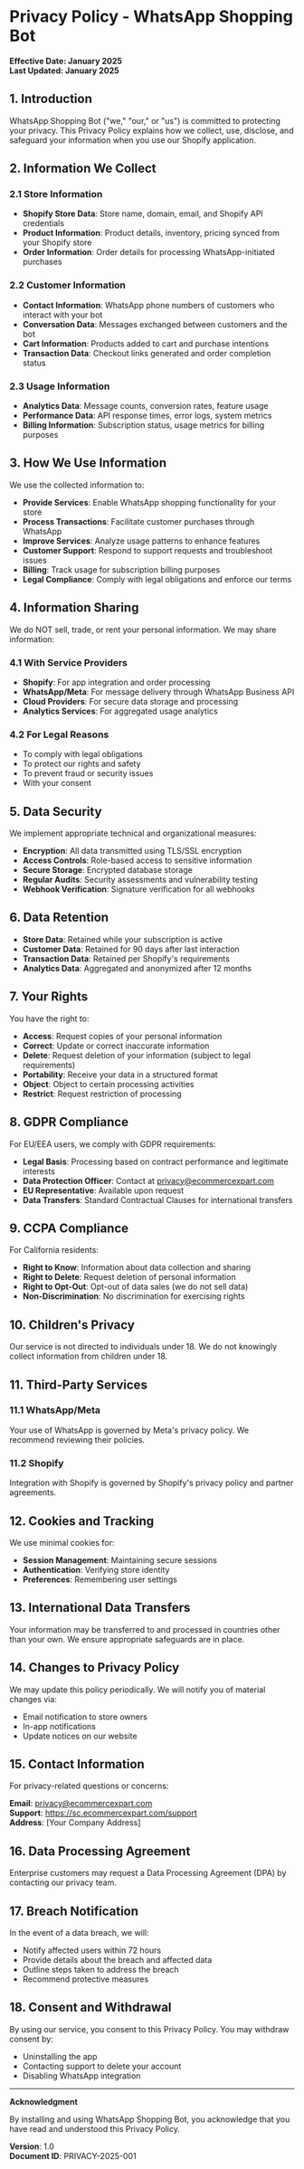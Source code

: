# Privacy Policy - WhatsApp Shopping Bot

**Effective Date: January 2025**  
**Last Updated: January 2025**

## 1. Introduction

WhatsApp Shopping Bot ("we," "our," or "us") is committed to protecting your privacy. This Privacy Policy explains how we collect, use, disclose, and safeguard your information when you use our Shopify application.

## 2. Information We Collect

### 2.1 Store Information
- **Shopify Store Data**: Store name, domain, email, and Shopify API credentials
- **Product Information**: Product details, inventory, pricing synced from your Shopify store
- **Order Information**: Order details for processing WhatsApp-initiated purchases

### 2.2 Customer Information
- **Contact Information**: WhatsApp phone numbers of customers who interact with your bot
- **Conversation Data**: Messages exchanged between customers and the bot
- **Cart Information**: Products added to cart and purchase intentions
- **Transaction Data**: Checkout links generated and order completion status

### 2.3 Usage Information
- **Analytics Data**: Message counts, conversion rates, feature usage
- **Performance Data**: API response times, error logs, system metrics
- **Billing Information**: Subscription status, usage metrics for billing purposes

## 3. How We Use Information

We use the collected information to:
- **Provide Services**: Enable WhatsApp shopping functionality for your store
- **Process Transactions**: Facilitate customer purchases through WhatsApp
- **Improve Services**: Analyze usage patterns to enhance features
- **Customer Support**: Respond to support requests and troubleshoot issues
- **Billing**: Track usage for subscription billing purposes
- **Legal Compliance**: Comply with legal obligations and enforce our terms

## 4. Information Sharing

We do NOT sell, trade, or rent your personal information. We may share information:

### 4.1 With Service Providers
- **Shopify**: For app integration and order processing
- **WhatsApp/Meta**: For message delivery through WhatsApp Business API
- **Cloud Providers**: For secure data storage and processing
- **Analytics Services**: For aggregated usage analytics

### 4.2 For Legal Reasons
- To comply with legal obligations
- To protect our rights and safety
- To prevent fraud or security issues
- With your consent

## 5. Data Security

We implement appropriate technical and organizational measures:
- **Encryption**: All data transmitted using TLS/SSL encryption
- **Access Controls**: Role-based access to sensitive information
- **Secure Storage**: Encrypted database storage
- **Regular Audits**: Security assessments and vulnerability testing
- **Webhook Verification**: Signature verification for all webhooks

## 6. Data Retention

- **Store Data**: Retained while your subscription is active
- **Customer Data**: Retained for 90 days after last interaction
- **Transaction Data**: Retained per Shopify's requirements
- **Analytics Data**: Aggregated and anonymized after 12 months

## 7. Your Rights

You have the right to:
- **Access**: Request copies of your personal information
- **Correct**: Update or correct inaccurate information
- **Delete**: Request deletion of your information (subject to legal requirements)
- **Portability**: Receive your data in a structured format
- **Object**: Object to certain processing activities
- **Restrict**: Request restriction of processing

## 8. GDPR Compliance

For EU/EEA users, we comply with GDPR requirements:
- **Legal Basis**: Processing based on contract performance and legitimate interests
- **Data Protection Officer**: Contact at privacy@ecommercexpart.com
- **EU Representative**: Available upon request
- **Data Transfers**: Standard Contractual Clauses for international transfers

## 9. CCPA Compliance

For California residents:
- **Right to Know**: Information about data collection and sharing
- **Right to Delete**: Request deletion of personal information
- **Right to Opt-Out**: Opt-out of data sales (we do not sell data)
- **Non-Discrimination**: No discrimination for exercising rights

## 10. Children's Privacy

Our service is not directed to individuals under 18. We do not knowingly collect information from children under 18.

## 11. Third-Party Services

### 11.1 WhatsApp/Meta
Your use of WhatsApp is governed by Meta's privacy policy. We recommend reviewing their policies.

### 11.2 Shopify
Integration with Shopify is governed by Shopify's privacy policy and partner agreements.

## 12. Cookies and Tracking

We use minimal cookies for:
- **Session Management**: Maintaining secure sessions
- **Authentication**: Verifying store identity
- **Preferences**: Remembering user settings

## 13. International Data Transfers

Your information may be transferred to and processed in countries other than your own. We ensure appropriate safeguards are in place.

## 14. Changes to Privacy Policy

We may update this policy periodically. We will notify you of material changes via:
- Email notification to store owners
- In-app notifications
- Update notices on our website

## 15. Contact Information

For privacy-related questions or concerns:

**Email**: privacy@ecommercexpart.com  
**Support**: https://sc.ecommercexpart.com/support  
**Address**: [Your Company Address]

## 16. Data Processing Agreement

Enterprise customers may request a Data Processing Agreement (DPA) by contacting our privacy team.

## 17. Breach Notification

In the event of a data breach, we will:
- Notify affected users within 72 hours
- Provide details about the breach and affected data
- Outline steps taken to address the breach
- Recommend protective measures

## 18. Consent and Withdrawal

By using our service, you consent to this Privacy Policy. You may withdraw consent by:
- Uninstalling the app
- Contacting support to delete your account
- Disabling WhatsApp integration

---

**Acknowledgment**

By installing and using WhatsApp Shopping Bot, you acknowledge that you have read and understood this Privacy Policy.

**Version**: 1.0  
**Document ID**: PRIVACY-2025-001